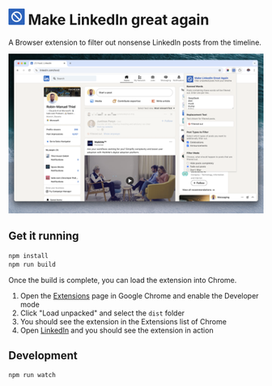 # ![Make LinkedIn great again](src/assets/icon@32w.png) Make LinkedIn great again

A Browser extension to filter out nonsense LinkedIn posts from the timeline.

![Screenshot](media/screenshot-1.png)

## Get it running

```bash
npm install
npm run build
```

Once the build is complete, you can load the extension into Chrome.

1. Open the [Extensions](chrome://extensions/) page in Google Chrome and enable the Developer mode
1. Click "Load unpacked" and select the `dist` folder
1. You should see the extension in the Extensions list of Chrome
1. Open [LinkedIn](https://www.linkedin.com) and you should see the extension in action

## Development

```bash
npm run watch
```
